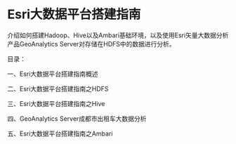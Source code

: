 # Esri大数据平台搭建指南
介绍如何搭建Hadoop、Hive以及Ambari基础环境，以及使用Esri矢量大数据分析产品GeoAnalytics Server对存储在HDFS中的数据进行分析。

目录：

一、Esri大数据平台搭建指南概述

二、Esri大数据平台搭建指南之HDFS

三、Esri大数据平台搭建指南之Hive

四、GeoAnalytics Server成都市出租车大数据分析

五、Esri大数据平台搭建指南之Ambari
